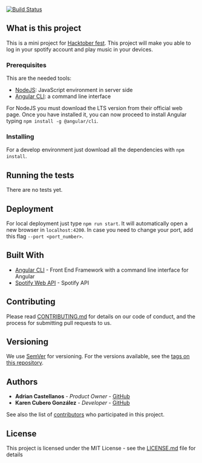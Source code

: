 [![Build Status](https://travis-ci.org/adriancast/spotify-roulette.svg?branch=master)](https://travis-ci.org/adriancast/spotify-roulette)
## What is this project

This is a mini project for [Hacktober fest](https://hacktoberfest.digitalocean.com). This project will make you able to log in your spotify account and play music in your devices.

### Prerequisites

This are the needed tools:
- [NodeJS](https://nodejs.org/es/): JavaScript environment in server side
- [Angular CLI](https://cli.angular.io/): a command line interface

For NodeJS you must download the LTS version from their official web page. Once you have installed it, you can now proceed to install Angular typing `npm install -g @angular/cli`.

### Installing

For a develop environment just download all the dependencies with `npm install`.

## Running the tests

There are no tests yet.

## Deployment

For local deployment just type `npm run start`. It will automatically open a new browser in `localhost:4200`.
In case you need to change your port, add this flag `--port <port_number>`.

## Built With

* [Angular CLI](https://cli.angular.io/) - Front End Framework with a command line interface for Angular
* [Spotify Web API](https://developer.spotify.com/web-api/authorization-guide/) - Spotify API
## Contributing

Please read [CONTRIBUTING.md](https://gist.github.com/PurpleBooth/b24679402957c63ec426) for details on our code of conduct, and the process for submitting pull requests to us.

## Versioning

We use [SemVer](http://semver.org/) for versioning. For the versions available, see the [tags on this repository](https://github.com/your/project/tags). 

## Authors

* **Adrian Castellanos** - *Product Owner* - [GitHub](https://github.com/adriancast)
* **Karen Cubero González** - *Developer* - [GitHub](https://github.com/karencuberodesigner)

See also the list of [contributors](https://github.com/adriancast/spotify-roulette/graphs/contributors) who participated in this project.

## License

This project is licensed under the MIT License - see the [LICENSE.md](LICENSE.md) file for details
